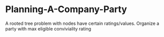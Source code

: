 # Planning-A-Company-Party
A rooted tree problem with nodes have certain ratings/values. Organize a party with max eligible conviviality rating 
